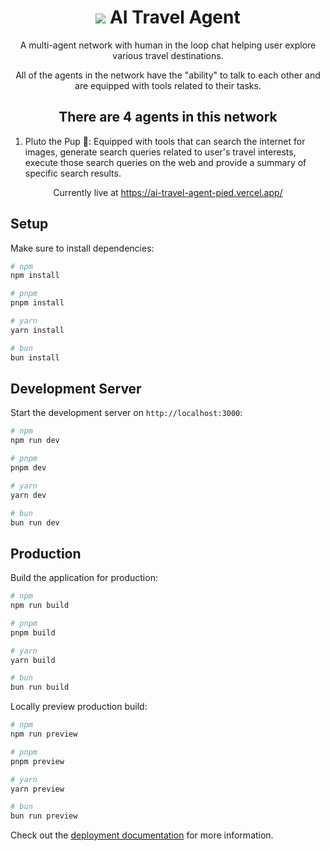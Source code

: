 <h1 align="center">
  <img src="https://github.com/mikechao/ai-travel-agent/blob/master/public/favicon.ico"/>
  AI Travel Agent
</h1>

<p align="center">
  A multi-agent network with human in the loop chat helping user explore various travel destinations.
</p>

<p align="center">
All of the agents in the network have the "ability" to talk to each other and are equipped with tools related to their tasks.
</p>

<h2 align="center">
There are 4 agents in this network
</h2>
<ol>
  <li>Pluto the Pup 🐶: Equipped with tools that can search the internet for images, generate search queries related to user's travel interests, execute those search queries on the web and provide a summary of specific search results.</li>
</ol>

<p align="center">
Currently live at <a href="https://ai-travel-agent-pied.vercel.app/">https://ai-travel-agent-pied.vercel.app/</a>
</p>

## Setup

Make sure to install dependencies:

```bash
# npm
npm install

# pnpm
pnpm install

# yarn
yarn install

# bun
bun install
```

## Development Server

Start the development server on `http://localhost:3000`:

```bash
# npm
npm run dev

# pnpm
pnpm dev

# yarn
yarn dev

# bun
bun run dev
```

## Production

Build the application for production:

```bash
# npm
npm run build

# pnpm
pnpm build

# yarn
yarn build

# bun
bun run build
```

Locally preview production build:

```bash
# npm
npm run preview

# pnpm
pnpm preview

# yarn
yarn preview

# bun
bun run preview
```

Check out the [deployment documentation](https://nuxt.com/docs/getting-started/deployment) for more information.
